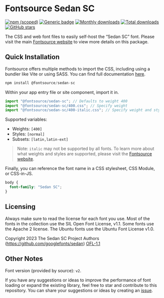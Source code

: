 # Fontsource Sedan SC

[![npm (scoped)](https://img.shields.io/npm/v/@fontsource/sedan-sc?color=brightgreen)](https://www.npmjs.com/package/@fontsource/sedan-sc) [![Generic badge](https://img.shields.io/badge/fontsource-passing-brightgreen)](https://github.com/fontsource/fontsource) [![Monthly downloads](https://badgen.net/npm/dm/@fontsource/sedan-sc)](https://github.com/fontsource/fontsource) [![Total downloads](https://badgen.net/npm/dt/@fontsource/sedan-sc)](https://github.com/fontsource/fontsource) [![GitHub stars](https://img.shields.io/github/stars/fontsource/fontsource.svg?style=social&label=Star)](https://github.com/fontsource/fontsource/stargazers)

The CSS and web font files to easily self-host the “Sedan SC” font. Please visit the main [Fontsource website](https://fontsource.org/fonts/sedan-sc) to view more details on this package.

## Quick Installation

Fontsource offers multiple methods to import the CSS, including using a bundler like Vite or using SASS. You can find full documentation [here](https://fontsource.org/docs/getting-started/introduction).

```javascript
npm install @fontsource/sedan-sc
```

Within your app entry file or site component, import it in.

```javascript
import "@fontsource/sedan-sc"; // Defaults to weight 400
import "@fontsource/sedan-sc/400.css"; // Specify weight
import "@fontsource/sedan-sc/400-italic.css"; // Specify weight and style
```

Supported variables:
- Weights: `[400]`
- Styles: `[normal]`
- Subsets: `[latin,latin-ext]`

> Note: `italic` may not be supported by all fonts. To learn more about what weights and styles are supported, please visit the [Fontsource website](https://fontsource.org/fonts/sedan-sc).

Finally, you can reference the font name in a CSS stylesheet, CSS Module, or CSS-in-JS.

```css
body {
  font-family: "Sedan SC";
}
```

## Licensing
Always make sure to read the license for each font you use. Most of the fonts in the collection use the SIL Open Font License, v1.1. Some fonts use the Apache 2 license. The Ubuntu fonts use the Ubuntu Font License v1.0.

Copyright 2023 The Sedan SC Project Authors (https://github.com/googlefonts/sedan)
[OFL-1.1](http://scripts.sil.org/OFL)

## Other Notes
Font version (provided by source): `v2`.

If you have any suggestions or ideas to improve the performance of font loading or expand the existing library, feel free to star and contribute to this repository. You can share your suggestions or ideas by creating an [issue](https://github.com/fontsource/fontsource/issues).